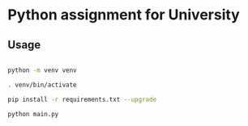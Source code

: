 # Python assignment for University

## Usage
```bash

python -m venv venv

. venv/bin/activate

pip install -r requirements.txt --upgrade

python main.py

```
